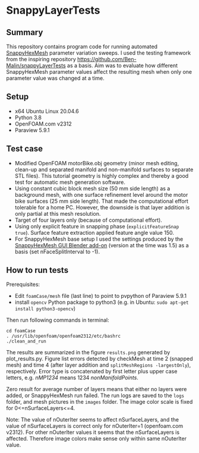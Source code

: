 # SnappyLayerTests

## Summary

This repository contains program code for running automated
[SnappyHexMesh](https://www.openfoam.com/documentation/guides/latest/doc/guide-meshing-snappyhexmesh.html)
parameter variation sweeps.
I used the testing framework from the inspiring repository
https://github.com/Ben-Malin/snappyLayerTests as a basis.
Aim was to evaluate how different SnappyHexMesh parameter values
affect the resulting mesh when only one parameter value was changed at
a time.

## Setup

* x64 Ubuntu Linux 20.04.6
* Python 3.8
* OpenFOAM.com v2312
* Paraview 5.9.1

## Test case

* Modified OpenFOAM motorBike.obj geometry (minor mesh editing,
  clean-up and separated manifold and non-manifold surfaces to
  separate STL files). This tutorial geometry is highly complex and
  thereby a good test for automatic mesh generation software.
* Using constant cubic block mesh size (50 mm side length) as a
  background mesh, with one surface refinement level around the motor
  bike surfaces (25 mm side length). That made the computational
  effort tolerable for a home PC. However, the downside is that layer
  addition is only partial at this mesh resolution.
* Target of four layers only (because of computational effort).
* Using only explicit feature in snapping phase (`explicitFeatureSnap true`).
  Surface feature extraction applied feature angle value 150.
* For SnappyHexMesh base setup I used the settings produced by the
  [SnappyHexMesh GUI Blender add-on](https://github.com/tkeskita/snappyhexmesh_gui)
  (version at the time was 1.5) as a basis (set nFaceSplitInterval to -1).

## How to run tests

Prerequisites:

* Edit `foamCase/mesh` file (last line) to point to pvpython of Paraview 5.9.1
* install `opencv` Python package to python3 (e.g. in Ubuntu: `sudo apt-get install python3-opencv`)

Then run following commands in terminal:

```
cd foamCase
. /usr/lib/openfoam/openfoam2312/etc/bashrc
./clean_and_run
```

The results are summarized in the figure `results.png` generated by
plot_results.py. Figure list errors detected
by checkMesh at time 2 (snapped mesh) and time 4
(after layer addition and `splitMeshRegions -largestOnly`),
respectively. Error type is concatenated by first letter plus upper
case letters, e.g. *nMP1234* means 1234 *nonManifoldPoints*.

Zero result for average number of layers means that either no layers
were added, or SnappyHexMesh run failed. The run logs are saved to
the `logs` folder, and mesh pictures in the `images` folder.
The image color scale is fixed for 0<=nSurfaceLayers<=4.

Note: The value of nOuterIter seems to affect nSurfaceLayers, and the
value of nSurfaceLayers is correct only for nOuterIter=1 (openfoam.com
v2312). For other nOuterIter values it seems that the nSurfaceLayers
is affected. Therefore image colors make sense only within same
nOuterIter value.
